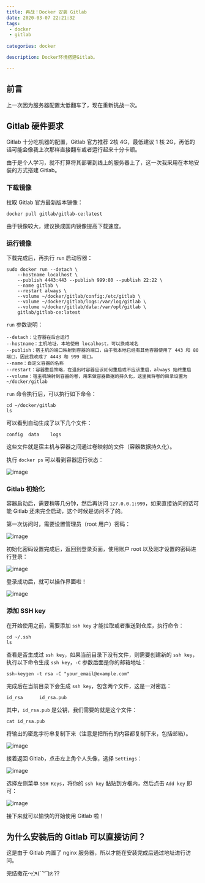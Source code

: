 ```yaml
---
title: 再战！Docker 安装 Gitlab
date: 2020-03-07 22:21:32
tags:
 - docker
 - gitlab
 
categories: docker

description: Docker环境搭建Gitlab。

---
```

## 前言
上一次因为服务器配置太低翻车了，现在重新挑战一次。

## Gitlab 硬件要求
Gitlab 十分吃机器的配置，Gitlab 官方推荐 2核 4G，最低建议 1 核 2G，再低的话可能会像我上次那样直接翻车或者运行起来十分卡顿。

由于是个人学习，就不打算将其部署到线上的服务器上了，这一次我采用在本地安装的方式搭建 Gitlab。

### 下载镜像

拉取 Gitlab 官方最新版本镜像：

```
docker pull gitlab/gitlab-ce:latest
```

由于镜像较大，建议换成国内镜像提高下载速度。

### 运行镜像

下载完成后，再执行 `run` 启动容器：

```
sudo docker run --detach \
    --hostname localhost \
    --publish 4443:443 --publish 999:80 --publish 22:22 \
    --name gitlab \
    --restart always \
    --volume ~/docker/gitlab/config:/etc/gitlab \
    --volume ~/docker/gitlab/logs:/var/log/gitlab \
    --volume ~/docker/gitlab/data:/var/opt/gitlab \
    gitlab/gitlab-ce:latest
```

`run` 参数说明：

```
--detach：让容器在后台运行
--hostname：主机地址，本地使用 localhost，可以换成域名
--publish：宿主机的端口映射到容器的端口，由于我本地已经有其他容器使用了 443 和 80 端口，因此我改成了 4443 和 999 端口。
--name：自定义容器的名称
--restart：容器重启策略，在退出时容器应该如何重启或不应该重启，always 始终重启 
--volume：宿主机映射到容器的卷，用来做容器数据的持久化，这里我将卷的目录设置为 ~/docker/gitlab
```

`run` 命令执行后，可以执行如下命令：

```
cd ~/docker/gitlab
ls
```

可以看到自动生成了以下几个文件：

```
config	data	logs
```

这些文件就是宿主机与容器之间通过卷映射的文件（容器数据持久化）。

执行 `docker ps` 可以看到容器运行状态：

![image](https://user-images.githubusercontent.com/28209810/64143262-d0a23c00-ce41-11e9-81d3-4b727313dacf.png)

### Gitlab 初始化
容器启动后，需要稍等几分钟，然后再访问 `127.0.0.1:999`，如果直接访问的话可能 Gitlab 还未完全启动，这个时候是访问不了的。

第一次访问时，需要设置管理员（root 用户）密码：

![image](https://user-images.githubusercontent.com/28209810/64143324-10692380-ce42-11e9-98a9-f7372dc57b02.png)

初始化密码设置完成后，返回到登录页面，使用账户 root 以及刚才设置的密码进行登录：

![image](https://user-images.githubusercontent.com/28209810/64143342-31317900-ce42-11e9-98df-6ea83f67a14a.png)

登录成功后，就可以操作界面啦！

![image](https://user-images.githubusercontent.com/28209810/64143494-dba99c00-ce42-11e9-864a-861c4a2adacc.png)

### 添加 SSH key
在开始使用之前，需要添加 `ssh key` 才能拉取或者推送到仓库，执行命令：

```
cd ~/.ssh
ls
```

查看是否生成过 `ssh key`，如果当前目录下没有文件，则需要创建新的 `ssh key`，执行以下命令生成 `ssh key`，`-C` 参数后面是你的邮箱地址：

```
ssh-keygen -t rsa -C "your_email@example.com"
```

完成后在当前目录下会生成 `ssh key`，包含两个文件，这是一对密匙：

```
id_rsa		id_rsa.pub
```

其中，`id_rsa.pub` 是公钥，我们需要的就是这个文件：

```
cat id_rsa.pub
```


将输出的密匙字符串复制下来（注意是把所有的内容都复制下来，包括邮箱）。

![image](https://user-images.githubusercontent.com/28209810/64162429-dca5f200-ce71-11e9-8812-5d3a965ea569.png)

接着返回 Gitlab，点击左上角个人头像，选择 `Settings`：

![image](https://user-images.githubusercontent.com/28209810/64161700-a320b700-ce70-11e9-8444-2370d88bff56.png)

选择左侧菜单 `SSH Keys`，将你的 `ssh key` 黏贴到方框内，然后点击 `Add key` 即可：

![image](https://user-images.githubusercontent.com/28209810/64162574-27276e80-ce72-11e9-95e6-e2e23ca57098.png)

接下来就可以愉快的开始使用 Gitlab 啦！

## 为什么安装后的 Gitlab 可以直接访问？
这是由于 Gitlab 内置了 nginx 服务器，所以才能在安装完成后通过地址进行访问。

完结撒花～ ҉٩(*´︶`*)۶҉ ??